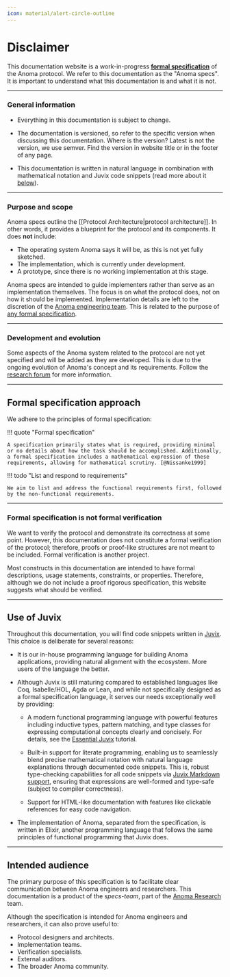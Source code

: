 ```yaml
---
icon: material/alert-circle-outline
---
```


# Disclaimer

This documentation website is a work-in-progress [**formal specification**](#formal-specification-approach) of the
Anoma protocol. We refer to this documentation as the "Anoma specs".
It is important to understand what this documentation is and what it is not.

---

### General information

- Everything in this documentation is subject to change.

- The documentation is versioned, so refer to the specific version when
    discussing this documentation. Where is the version? Latest is not the
    version, we use semver. Find the version in website title or in the footer of any page.

- This documentation is written in natural language in combination with
    mathematical notation and Juvix code snippets (read more about it
    [below](#use-of-juvix)).

---

### Purpose and scope

Anoma specs outline the [[Protocol Architecture|protocol architecture]].
In other words, it provides a blueprint for the protocol and its components.
It does **not** include:

- The operating system Anoma says it will be, as this is not yet fully sketched.
- The implementation, which is currently under development.
- A prototype, since there is no working implementation at this stage.

Anoma specs are intended to guide implementers rather than serve as an
implementation themselves. The focus is on what the protocol does, not on how it
should be implemented. Implementation details are left to the discretion of the
[Anoma engineering team](https://github.com/anoma/anoma). This is related to the
purpose of [any formal specification](#formal-specification-approach).

---

### Development and evolution

Some aspects of the Anoma system related to the protocol are not yet specified
and will be added as they are developed. This is due to the ongoing evolution of
Anoma's concept and its requirements. Follow the [research
forum](https://research.anoma.net/) for more information.

---

## Formal specification approach

We adhere to the principles of formal specification:

!!! quote "Formal specification"

    A specification primarily states what is required, providing minimal or no details about how the task should be accomplished. Additionally, a formal specification includes a mathematical expression of these requirements, allowing for mathematical scrutiny. [@Nissanke1999]

!!! todo "List and respond to requirements"

    We aim to list and address the functional requirements first, followed by the non-functional requirements.

---

### Formal specification is not formal verification

We want to verify the protocol and demonstrate its correctness at some point.
However, this documentation does not constitute a formal verification of the
protocol; therefore, proofs or proof-like structures are not meant to be
included. Formal verification is another project.

Most constructs in this documentation are intended to have formal descriptions,
usage statements, constraints, or properties. Therefore, although we do not
include a proof rigorous specification, this website suggests what should be
verified.

---

## Use of Juvix

Throughout this documentation, you will find code snippets written in
[Juvix](https://juvix.org/). This choice is deliberate for several reasons:

- It is our in-house programming language for building Anoma applications,
   providing natural alignment with the ecosystem. More users of the language
   the better.

- Although Juvix is still maturing compared to established languages like Coq,
    Isabelle/HOL, Agda or Lean, and while not specifically designed as a formal
    specification language, it serves our needs exceptionally well by providing:

    - A modern functional programming language with powerful features including
      inductive types, pattern matching, and type classes for expressing
      computational concepts clearly and concisely. For details, see the
      [Essential Juvix](https://docs.juvix.org/0.6.9/tutorials/essential.html)
      tutorial.

    - Built-in support for literate programming, enabling us to seamlessly blend
      precise mathematical notation with natural language explanations through
      documented code snippets. This is, robust type-checking capabilities for all
      code snippets via [Juvix Markdown support](https://docs.juvix.org/),
      ensuring that expressions are well-formed and type-safe (subject to compiler
      correctness).

    - Support for HTML-like documentation with features like clickable
      references for easy code navigation.

- The implementation of Anoma, separated from the specification, is written in
    Elixir, another programming language that follows the same principles of
    functional programming that Juvix does.

---

## Intended audience

The primary purpose of this specification is to facilitate clear communication
between Anoma engineers and researchers. This documentation is a product of the
*specs-team*, part of the [Anoma Research](https://research.anoma.net/) team.

Although the specification is intended for Anoma engineers and researchers, it
can also prove useful to:

- Protocol designers and architects.
- Implementation teams.
- Verification specialists.
- External auditors.
- The broader Anoma community.

